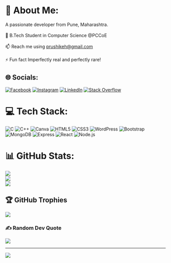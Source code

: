 # 💫 About Me:
A passionate developer from Pune, Maharashtra.<br><br>🌱 B.Tech Student in Computer Science @PCCoE<br><br>📫 Reach me using prushikeh@gmail.com<br><br>⚡ Fun fact Imperfectly real and perfectly rare!

## 🌐 Socials:
[![Facebook](https://img.shields.io/badge/Facebook-%231877F2.svg?logo=Facebook&logoColor=white)](https://facebook.com/patilrushikesh15) [![Instagram](https://img.shields.io/badge/Instagram-%23E4405F.svg?logo=Instagram&logoColor=white)](https://instagram.com/patil_rushikesh_) [![LinkedIn](https://img.shields.io/badge/LinkedIn-%230077B5.svg?logo=linkedin&logoColor=white)](https://linkedin.com/in/rushikesh1patil) [![Stack Overflow](https://img.shields.io/badge/-Stackoverflow-FE7A16?logo=stack-overflow&logoColor=white)](https://stackoverflow.com/users/rushikesh-patil) 

# 💻 Tech Stack:
![C](https://img.shields.io/badge/c-%2300599C.svg?style=for-the-badge&logo=c&logoColor=white) ![C++](https://img.shields.io/badge/c++-%2300599C.svg?style=for-the-badge&logo=c%2B%2B&logoColor=white) ![Canva](https://img.shields.io/badge/Canva-%2300C4CC.svg?style=for-the-badge&logo=Canva&logoColor=white) ![HTML5](https://img.shields.io/badge/html5-%23E34F26.svg?style=for-the-badge&logo=html5&logoColor=white) ![CSS3](https://img.shields.io/badge/css3-%231572B6.svg?style=for-the-badge&logo=css3&logoColor=white) ![WordPress](https://img.shields.io/badge/WordPress-%23117AC9.svg?style=for-the-badge&logo=WordPress&logoColor=white) ![Bootstrap](https://img.shields.io/badge/bootstrap-%238511FA.svg?style=for-the-badge&logo=bootstrap&logoColor=white) ![MongoDB](https://img.shields.io/badge/MongoDB-%2347A248.svg?style=for-the-badge&logo=mongodb&logoColor=white) ![Express](https://img.shields.io/badge/Express-%23404d59.svg?style=for-the-badge&logo=express&logoColor=white) ![React](https://img.shields.io/badge/React-%2361DAFB.svg?style=for-the-badge&logo=react&logoColor=white) ![Node.js](https://img.shields.io/badge/Node.js-%234C8C40.svg?style=for-the-badge&logo=node.js&logoColor=white)

# 📊 GitHub Stats:
![](https://github-readme-stats.vercel.app/api?username=patil-rushikesh&theme=dark&hide_border=false&include_all_commits=true&count_private=false)<br/>
![](https://github-readme-streak-stats.herokuapp.com/?user=patil-rushikesh&theme=dark&hide_border=false)<br/>
![](https://github-readme-stats.vercel.app/api/top-langs/?username=patil-rushikesh&theme=dark&hide_border=false&include_all_commits=true&count_private=false&layout=compact)

## 🏆 GitHub Trophies
![](https://github-profile-trophy.vercel.app/?username=patil-rushikesh&theme=monokai&no-frame=false&no-bg=true&margin-w=4)

### ✍️ Random Dev Quote
![](https://quotes-github-readme.vercel.app/api?type=horizontal&theme=radical)

---
[![](https://visitcount.itsvg.in/api?id=patil-rushikesh&icon=6&color=0)](https://visitcount.itsvg.in)
